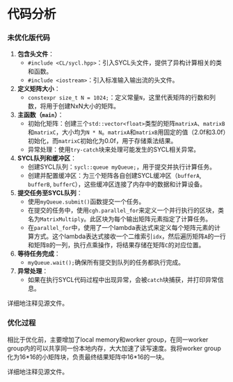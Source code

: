 # 代码分析

### 未优化版代码

1. **包含头文件**：
   - `#include <CL/sycl.hpp>`：引入SYCL头文件，提供了异构计算相关的类和函数。
   - `#include <iostream>`：引入标准输入输出流的头文件。
2. **定义矩阵大小**：
   - `constexpr size_t N = 1024;`：定义常量`N`，这里代表矩阵的行数和列数，将用于创建NxN大小的矩阵。
3. **主函数（`main`）**：
   - 初始化矩阵：创建三个`std::vector<float>`类型的矩阵`matrixA`、`matrixB`和`matrixC`，大小均为`N * N`。`matrixA`和`matrixB`用固定的值（2.0f和3.0f）初始化，而`matrixC`初始化为0.0f，用于存储乘法结果。
   - 异常处理：使用`try-catch`块来处理可能发生的SYCL相关异常。
4. **SYCL队列和缓冲区**：
   - 创建SYCL队列：`sycl::queue myQueue;`，用于提交并执行计算任务。
   - 创建并配置缓冲区：为三个矩阵各自创建SYCL缓冲区（`bufferA`, `bufferB`, `bufferC`），这些缓冲区连接了内存中的数据和计算设备。
5. **提交任务至SYCL队列**：
   - 使用`myQueue.submit()`函数提交一个任务。
   - 在提交的任务中，使用`cgh.parallel_for`来定义一个并行执行的区块，类名为`MatrixMultiply`。此区块为每个输出矩阵元素指定了计算任务。
   - 在`parallel_for`中，使用了一个lambda表达式来定义每个矩阵元素的计算方式。这个lambda表达式接收一个二维索引`idx`，然后遍历矩阵`A`的一行和矩阵`B`的一列，执行点乘操作，将结果存储在矩阵`C`的对应位置。
6. **等待任务完成**：
   - `myQueue.wait();`确保所有提交到队列的任务都执行完成。
7. **异常处理**：
   - 如果在执行SYCL代码过程中出现异常，会被`catch`块捕获，并打印异常信息。

详细地注释见源文件。

### 优化过程

相比于优化前，主要增加了local memory和worker group，在同一worker group内的可以共享同一份本地内存，大大加速了读写速度。我将worker group化为16\*16的小矩阵块，负责最终结果矩阵中16\*16的一块。

详细地注释见源文件。

